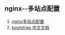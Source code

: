 ## nginx--多站点配置
1. [nginx多站点配置](http://www.jb51.net/article/27533.htm)
2. [bootstrap 中文文档](http://wrongwaycn.github.com/bootstrap/docs/index.html)
